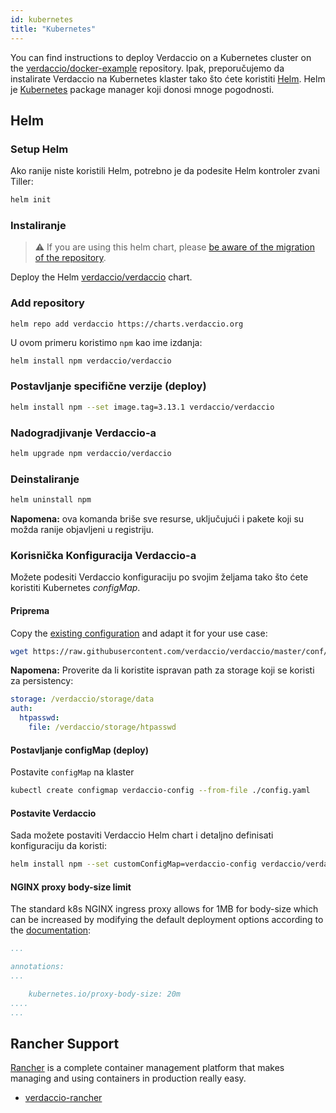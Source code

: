 ```yaml
---
id: kubernetes
title: "Kubernetes"
---
```


 You can find instructions to deploy Verdaccio on a Kubernetes cluster on the [verdaccio/docker-example](https://github.com/verdaccio/verdaccio/tree/5.x/docker-examples/kubernetes-example) repository. Ipak, preporučujemo da instalirate Verdaccio na Kubernetes klaster tako što ćete koristiti [Helm](https://helm.sh). Helm je [Kubernetes](https://kubernetes.io) package manager koji donosi mnoge pogodnosti.

## Helm

### Setup Helm

Ako ranije niste koristili Helm, potrebno je da podesite Helm kontroler zvani Tiller:

```bash
helm init
```

### Instaliranje

> ⚠️ If you are using this helm chart, please [be aware of the migration of the repository](https://github.com/verdaccio/verdaccio/issues/1767).

Deploy the Helm [verdaccio/verdaccio](https://github.com/verdaccio/charts) chart.

### Add repository

    helm repo add verdaccio https://charts.verdaccio.org
    

U ovom primeru koristimo `npm` kao ime izdanja:

```bash
helm install npm verdaccio/verdaccio
```

### Postavljanje specifične verzije (deploy)

```bash
helm install npm --set image.tag=3.13.1 verdaccio/verdaccio
```

### Nadogradjivanje Verdaccio-a

```bash
helm upgrade npm verdaccio/verdaccio
```

### Deinstaliranje

```bash
helm uninstall npm
```

**Napomena:** ova komanda briše sve resurse, uključujući i pakete koji su možda ranije objavljeni u registriju.

### Korisnička Konfiguracija Verdaccio-a

Možete podesiti Verdaccio konfiguraciju po svojim željama tako što ćete koristiti Kubernetes *configMap*.

#### Priprema

Copy the [existing configuration](https://github.com/verdaccio/verdaccio/blob/master/conf/docker.yaml) and adapt it for your use case:

```bash
wget https://raw.githubusercontent.com/verdaccio/verdaccio/master/conf/docker.yaml -O config.yaml
```

**Napomena:** Proverite da li koristite ispravan path za storage koji se koristi za persistency:

```yaml
storage: /verdaccio/storage/data
auth:
  htpasswd:
    file: /verdaccio/storage/htpasswd
```

#### Postavljanje configMap (deploy)

Postavite `configMap` na klaster

```bash
kubectl create configmap verdaccio-config --from-file ./config.yaml
```

#### Postavite Verdaccio

Sada možete postaviti Verdaccio Helm chart i detaljno definisati konfiguraciju da koristi:

```bash
helm install npm --set customConfigMap=verdaccio-config verdaccio/verdaccio
```

#### NGINX proxy body-size limit

The standard k8s NGINX ingress proxy allows for 1MB for body-size which can be increased by modifying the default deployment options according to the [documentation](https://kubernetes.github.io/ingress-nginx/user-guide/nginx-configuration/annotations/#custom-max-body-size):

```yaml
...

annotations:
...

    kubernetes.io/proxy-body-size: 20m
....    
...

```

## Rancher Support

[Rancher](http://rancher.com/) is a complete container management platform that makes managing and using containers in production really easy.

* [verdaccio-rancher](https://github.com/lgaticaq/verdaccio-rancher)